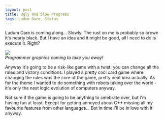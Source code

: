 ```yaml
---
layout: post
title: Ugly and Slow Progress
tags: Ludum Dare, Status
---
```


Ludum Dare is coming along... Slowly. The rust on me is probably so brown it's nearly black. But I have an idea and it might be good, all I need to do is execute it. Right?

![](/media/images/2012-08-25-145327.png)  
*Programmer graphics coming to take you away!*

Anyway it's going to be a risk-like game with a twist: you can change all the rules and victory conditions. I played a pretty cool card game where changing the rules was the core of the game, pretty neat idea actually. As for the theme I wanted to do something with robots taking over the world - it's only the next logic evolution of computers anyway.

Not sure if the game is going to be anything to celebrate over, but I'm having fun at least. Except for getting annoyed about C++ missing all my favourite features from other languages... But in time I'll be in love with it anyway.

